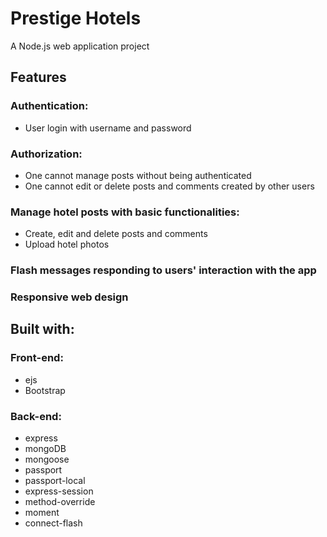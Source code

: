 # Prestige Hotels

A Node.js web application project

## Features
### Authentication:

* User login with username and password

### Authorization:

* One cannot manage posts without being authenticated
* One cannot edit or delete posts and comments created by other users

### Manage hotel posts with basic functionalities:

* Create, edit and delete posts and comments
* Upload hotel photos

### Flash messages responding to users' interaction with the app

### Responsive web design

## Built with:
### Front-end:

* ejs
* Bootstrap

### Back-end:
* express
* mongoDB
* mongoose
* passport
* passport-local
* express-session
* method-override
* moment
* connect-flash